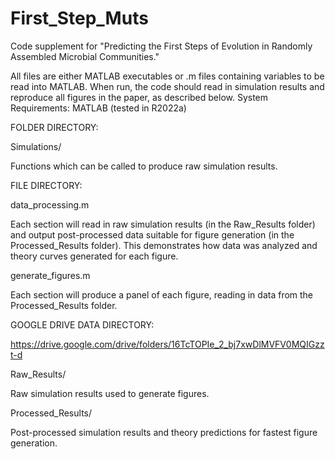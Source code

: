 # First_Step_Muts
Code supplement for "Predicting the First Steps of Evolution in Randomly Assembled Microbial Communities."

All files are either MATLAB executables or .m files containing variables to be read into MATLAB. When run, the code should read in simulation results and reproduce all figures in the paper, as described below.
System Requirements: MATLAB (tested in R2022a)

FOLDER DIRECTORY:

Simulations/

Functions which can be called to produce raw simulation results.

FILE DIRECTORY:

data_processing.m

Each section will read in raw simulation results (in the Raw_Results folder) and output post-processed data suitable for figure generation (in the Processed_Results folder). This demonstrates how data was analyzed and theory curves generated for each figure.

generate_figures.m

Each section will produce a panel of each figure, reading in data from the Processed_Results folder.

GOOGLE DRIVE DATA DIRECTORY:

https://drive.google.com/drive/folders/16TcTOPIe_2_bj7xwDlMVFV0MQIGzzt-d

Raw_Results/

Raw simulation results used to generate figures.

Processed_Results/

Post-processed simulation results and theory predictions for fastest figure generation.
